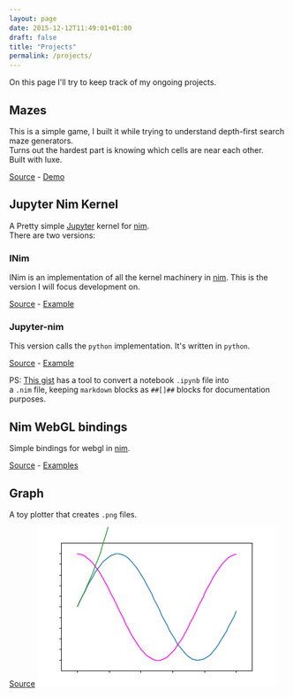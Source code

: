 ```yaml
---
layout: page
date: 2015-12-12T11:49:01+01:00
draft: false
title: "Projects"
permalink: /projects/
---
```

On this page I'll try to keep track of my ongoing projects.

## Mazes
This is a simple game, I built it while trying to understand depth-first search maze generators.  
Turns out the hardest part is knowing which cells are near each other.  
Built with luxe.  
  
[Source](https://github.com/stisa/mazes/) - [Demo](/mazes)  

## Jupyter Nim Kernel
A Pretty simple [Jupyter](http://jupyter.org/) kernel for [nim](http://nim-lang.org).  
There are two versions:

### INim
INim is an implementation of all the kernel machinery in [nim](http://nim-lang.org).
This is the version I will focus development on.

[Source](https://github.com/stisa/INim) - [Example](https://github.com/stisa/INim/blob/master/examples/example-notebook.ipynb)

### Jupyter-nim
This version calls the `python` implementation. It's written in `python`.

[Source](https://github.com/stisa/jupyter-nim-kernel) - [Example](https://github.com/stisa/jupyter-nim-kernel/blob/master/example-notebook.ipynb)  


PS: [This gist](https://gist.github.com/stisa/27b9d2f4aed9c85d7501ea38e15d9865) has a tool to convert a  notebook `.ipynb` file into  
a `.nim` file, keeping `markdown` blocks as `##[]##` blocks for documentation purposes.  

## Nim WebGL bindings
Simple bindings for webgl in [nim](http://nim-lang.org).

[Source](https://github.com/stisa/webgl) - [Examples](/webgl)

## Graph 
A toy plotter that creates `.png` files.

[Source](https://github.com/stisa/graph) 
![An example](https://github.com/stisa/graph/raw/master/examples/example2.png)